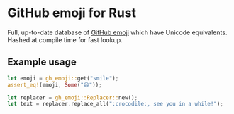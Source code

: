 # GitHub emoji for Rust

Full, up-to-date database of [GitHub emoji](https://github.com/github/gemoji) which have Unicode equivalents. Hashed at compile time for fast lookup.

## Example usage

```rust
let emoji = gh_emoji::get("smile");
assert_eq!(emoji, Some("😄"));
```

```rust
let replacer = gh_emoji::Replacer::new();
let text = replacer.replace_all(":crocodile:, see you in a while!");
```
